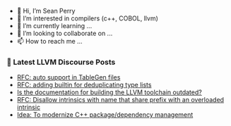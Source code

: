 - 👋 Hi, I’m Sean Perry
- 👀 I’m interested in compilers (c++, COBOL, llvm)
- 🌱 I’m currently learning ...
- 💞️ I’m looking to collaborate on ...
- 📫 How to reach me ...

<!---
s66perry/s66perry is a ✨ special ✨ repository because its `README.md` (this file) appears on your GitHub profile.
You can click the Preview link to take a look at your changes.
--->
### 📕 Latest LLVM Discourse Posts

<!-- DISCOURSE-LLVM:START -->
- [RFC: auto support in TableGen files](https://discourse.llvm.org/t/rfc-auto-support-in-tablegen-files/81408#post_1)
- [RFC: adding builtin for deduplicating type lists](https://discourse.llvm.org/t/rfc-adding-builtin-for-deduplicating-type-lists/80986#post_20)
- [Is the documentation for building the LLVM toolchain outdated?](https://discourse.llvm.org/t/is-the-documentation-for-building-the-llvm-toolchain-outdated/81387#post_5)
- [RFC: Disallow intrinsics with name that share prefix with an overloaded intrinsic](https://discourse.llvm.org/t/rfc-disallow-intrinsics-with-name-that-share-prefix-with-an-overloaded-intrinsic/81288#post_8)
- [Idea: To modernize C++ package/dependency management](https://discourse.llvm.org/t/idea-to-modernize-c-package-dependency-management/81407#post_1)
<!-- DISCOURSE-LLVM:END -->
